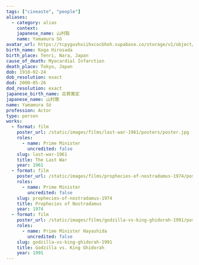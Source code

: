 ```yaml
---
tags: ["cineaste", "people"]
aliases:
  - category: alias
    context:
    japanese_name: 山村聡
    name: Yamamura Sô
avatar_url: https://tcpyguvhxiihxcocbhoh.supabase.co/storage/v1/object/public/godzilla-cineaste-public/content/people/yamamura-so/yamamura-so.jpg
birth_name: Koga Hirosada
birth_place: Tenri, Nara, Japan
cause_of_death: Myocardial Infarction
death_place: Tokyo, Japan
dob: 1910-02-24
dob_resolution: exact
dod: 2000-05-26
dod_resolution: exact
japanese_birth_name: 古賀寛定
japanese_name: 山村聰
name: Yamamura Sô
profession: Actor
type: person
works:
  - format: film
    poster_url: /static/images/films/last-war-1961/posters/poster.jpg
    roles:
      - name: Prime Minister
        uncredited: false
    slug: last-war-1961
    title: The Last War
    year: 1961
  - format: film
    poster_url: /static/images/films/prophecies-of-nostradamus-1974/posters/poster.jpg
    roles:
      - name: Prime Minister
        uncredited: false
    slug: prophecies-of-nostradamus-1974
    title: Prophecies of Nostradamus
    year: 1974
  - format: film
    poster_url: /static/images/films/godzilla-vs-king-ghidorah-1991/posters/poster.jpg
    roles:
      - name: Prime Minister Hayashida
        uncredited: false
    slug: godzilla-vs-king-ghidorah-1991
    title: Godzilla vs. King Ghidorah
    year: 1991
---
```

